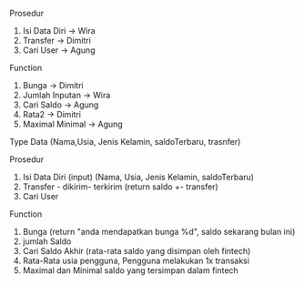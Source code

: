 Prosedur
1. Isi Data Diri -> Wira
2. Transfer -> Dimitri
3. Cari User -> Agung

Function
1. Bunga -> Dimitri
2. Jumlah Inputan -> Wira
3. Cari Saldo -> Agung
4. Rata2 -> Dimitri 
5. Maximal Minimal -> Agung

Type Data
(Nama,Usia, Jenis Kelamin, saldoTerbaru, trasnfer)

Prosedur
1. Isi Data Diri (input)
(Nama, Usia, Jenis Kelamin, saldoTerbaru)
2. Transfer - dikirim- terkirim (return saldo +- transfer)
3. Cari User

Function
1. Bunga (return "anda mendapatkan bunga %d", saldo sekarang bulan ini) 
2. jumlah Saldo
3. Cari Saldo Akhir (rata-rata saldo yang disimpan oleh fintech)
4. Rata-Rata usia pengguna, Pengguna melakukan 1x transaksi
5. Maximal dan Minimal saldo yang tersimpan dalam fintech